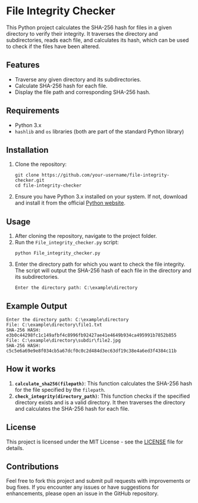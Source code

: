 <!DOCTYPE html>
<html lang="en">
<head>
    <meta charset="UTF-8">
    <meta name="viewport" content="width=device-width, initial-scale=1.0">
    <title>File Integrity Checker</title>
</head>
<body>

<h1>File Integrity Checker</h1>

<p>This Python project calculates the SHA-256 hash for files in a given directory to verify their integrity. It traverses the directory and subdirectories, reads each file, and calculates its hash, which can be used to check if the files have been altered.</p>

<h2>Features</h2>
<ul>
    <li>Traverse any given directory and its subdirectories.</li>
    <li>Calculate SHA-256 hash for each file.</li>
    <li>Display the file path and corresponding SHA-256 hash.</li>
</ul>

<h2>Requirements</h2>
<ul>
    <li>Python 3.x</li>
    <li><code>hashlib</code> and <code>os</code> libraries (both are part of the standard Python library)</li>
</ul>

<h2>Installation</h2>
<ol>
    <li>Clone the repository:
        <pre><code>git clone https://github.com/your-username/file-integrity-checker.git
cd file-integrity-checker</code></pre>
    </li>
    <li>Ensure you have Python 3.x installed on your system. If not, download and install it from the official <a href="https://www.python.org/downloads/">Python website</a>.</li>
</ol>

<h2>Usage</h2>
<ol>
    <li>After cloning the repository, navigate to the project folder.</li>
    <li>Run the <code>File_integrity_checker.py</code> script:
        <pre><code>python File_integrity_checker.py</code></pre>
    </li>
    <li>Enter the directory path for which you want to check the file integrity. The script will output the SHA-256 hash of each file in the directory and its subdirectories.
        <pre><code>Enter the directory path: C:\example\directory</code></pre>
    </li>
</ol>

<h2>Example Output</h2>
<pre><code>Enter the directory path: C:\example\directory
File: C:\example\directory\file1.txt
SHA-256 HASH: e3b0c44298fc1c149afbf4c8996fb92427ae41e4649b934ca495991b7852b855
File: C:\example\directory\subdir\file2.jpg
SHA-256 HASH: c5c5e6a69e9e8f034cb5a67dcf0c0c2d484d3ec63df19c38e4a6ed3f4384c11b</code></pre>

<h2>How it works</h2>
<ol>
    <li><strong><code>calculate_sha256(filepath)</code></strong>: This function calculates the SHA-256 hash for the file specified by the <code>filepath</code>.</li>
    <li><strong><code>check_integrity(directory_path)</code></strong>: This function checks if the specified directory exists and is a valid directory. It then traverses the directory and calculates the SHA-256 hash for each file.</li>
</ol>

<h2>License</h2>
<p>This project is licensed under the MIT License - see the <a href="LICENSE">LICENSE</a> file for details.</p>

<h2>Contributions</h2>
<p>Feel free to fork this project and submit pull requests with improvements or bug fixes. If you encounter any issues or have suggestions for enhancements, please open an issue in the GitHub repository.</p>

</body>
</html>

